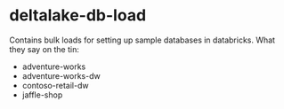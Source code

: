 # deltalake-db-load

Contains bulk loads for setting up sample databases in databricks. What they say on the tin:

* adventure-works
* adventure-works-dw
* contoso-retail-dw
* jaffle-shop